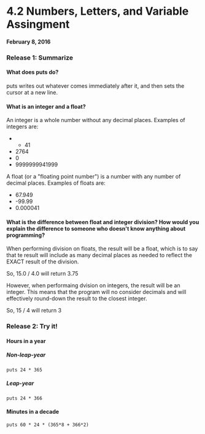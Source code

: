 # 4.2 Numbers, Letters, and Variable Assingment
#### February 8, 2016

### Release 1: Summarize

#### What does puts do?
puts writes out whatever comes immediately after it, and then sets the cursor at a new line.

#### What is an integer and a float?
An integer is a whole number without any decimal places. Examples of integers are:

* - 41
* 2764
* 0
* 9999999941999

A float (or a "floating point number") is a number with any number of decimal places. Examples of floats are:

* 67.949
* -99.99
* 0.000041


#### What is the difference between float and integer division? How would you explain the difference to someone who doesn't know anything about programming?

When performing division on floats, the result will be a float, which is to say that te result will include as many decimal places as needed to reflect the EXACT result of the division.

So, 15.0 / 4.0 will return 3.75 

However, when performaing dvision on integers, the result will be an integer. This means that the program will no consider decimals and will effectively round-down the result to the closest integer.

So, 15 / 4 will return 3


### Release 2: Try it!

#### Hours in a year

##### Non-leap-year
```
puts 24 * 365
```

##### Leap-year
```
puts 24 * 366
```

#### Minutes in a decade
```
puts 60 * 24 * (365*8 + 366*2)
```


